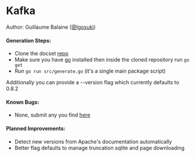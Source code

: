 Kafka
=======================
Author: Guillaume Balaine ([@Igosuki][3])
#### Generation Steps:
* Clone the docset [repo][4]
* Make sure you have [go][1] installed then inside the cloned repository
run `go get` 
* Run `go run src/generate.go` (it's a single main package script)

Additionally you can provide a --version flag which currently defaults to 0.8.2

#### Known Bugs:
* None, submit any you find [here][2]

#### Planned Improvements:
* Detect new versions from Apache's documentation automatically
* Better flag defaults to manage truncation sqlite and page downloading

[1]: https://golang.org/
[2]: https://github.com/Igosuki/kafka_docset/issues
[3]: https://twitter.com/igosuki
[4]: https://github.com/Igosuki/kafka_docset
